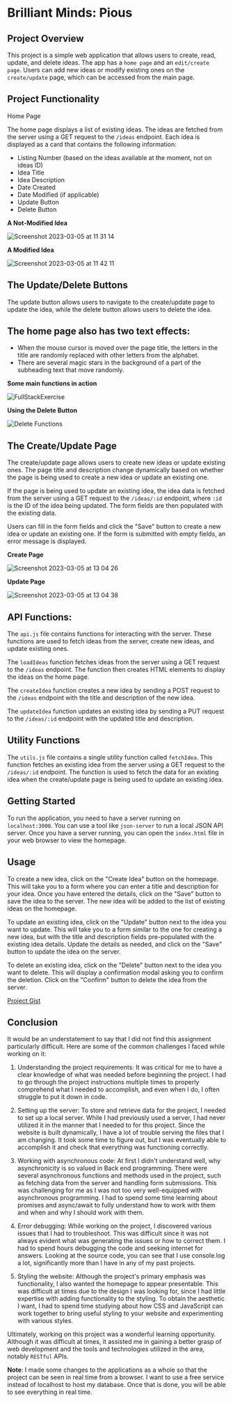 
# Brilliant Minds: Pious

## Project Overview
This project is a simple web application that allows users to create, read, update, and delete ideas. The app has a `home page` and an `edit/create page`. Users can add new ideas or modify existing ones on the `create/update` page, which can be accessed from the main page.

## Project Functionality

Home Page

The home page displays a list of existing ideas. The ideas are fetched from the server using a GET request to the `/ideas` endpoint. Each idea is displayed as a card that contains the following information:

- Listing Number (based on the ideas available at the moment, not on ideas ID)
- Idea Title
- Idea Description
- Date Created
- Date Modified (if applicable)
- Update Button
- Delete Button

**A Not-Modified Idea**

![Screenshot 2023-03-05 at 11 31 14](https://user-images.githubusercontent.com/102190049/222958969-7f20d4a9-bbf9-421c-9ae2-5725a5daa286.png)

**A Modified Idea**

![Screenshot 2023-03-05 at 11 42 11](https://user-images.githubusercontent.com/102190049/222958976-b062ec9b-dcc9-40ed-a852-aca2fa17da35.png)

## The Update/Delete Buttons
The update button allows users to navigate to the create/update page to update the idea, while the delete button allows users to delete the idea.

## The home page also has two text effects:
- When the mouse cursor is moved over the page title, the letters in the title are randomly replaced with other letters from the alphabet.
- There are several magic stars in the background of a part of the subheading text that move randomly.

**Some main functions in action**

![FullStackExercise](https://user-images.githubusercontent.com/102190049/222959202-bffea045-c385-4645-9554-b231639143e4.gif)

**Using the Delete Button**

![Delete Functions](https://user-images.githubusercontent.com/102190049/222959216-37e26d96-b780-4b2c-8422-6c269010240d.gif)


## The Create/Update Page
The create/update page allows users to create new ideas or update existing ones. The page title and description change dynamically based on whether the page is being used to create a new idea or update an existing one.

If the page is being used to update an existing idea, the idea data is fetched from the server using a GET request to the `/ideas/:id` endpoint, where `:id` is the ID of the idea being updated. The form fields are then populated with the existing data.

Users can fill in the form fields and click the "Save" button to create a new idea or update an existing one. If the form is submitted with empty fields, an error message is displayed.

**Create Page**

![Screenshot 2023-03-05 at 13 04 26](https://user-images.githubusercontent.com/102190049/222959442-831a5f4f-5a3d-4f46-b513-e276554d4200.png)


**Update Page**

![Screenshot 2023-03-05 at 13 04 38](https://user-images.githubusercontent.com/102190049/222959446-e93bda4a-ceb8-4ab3-a21b-7003f1524452.png)


## API Functions:

The `api.js` file contains functions for interacting with the server. These functions are used to fetch ideas from the server, create new ideas, and update existing ones.

The `loadIdeas` function fetches ideas from the server using a GET request to the `/ideas` endpoint. The function then creates HTML elements to display the ideas on the home page.

The `createIdea` function creates a new idea by sending a POST request to the `/ideas` endpoint with the title and description of the new idea.

The `updateIdea` function updates an existing idea by sending a PUT request to the `/ideas/:id` endpoint with the updated title and description.

## Utility Functions
The `utils.js` file contains a single utility function called `fetchIdea`. This function fetches an existing idea from the server using a GET request to the `/ideas/:id` endpoint. The function is used to fetch the data for an existing idea when the create/update page is being used to update an existing idea.


## Getting Started
To run the application, you need to have a server running on `localhost:3000`. You can use a tool like `json-server` to run a local JSON API server. Once you have a server running, you can open the `index.html` file in your web browser to view the homepage.

## Usage
To create a new idea, click on the "Create Idea" button on the homepage. This will take you to a form where you can enter a title and description for your idea. Once you have entered the details, click on the "Save" button to save the idea to the server. The new idea will be added to the list of existing ideas on the homepage.

To update an existing idea, click on the "Update" button next to the idea you want to update. This will take you to a form similar to the one for creating a new idea, but with the title and description fields pre-populated with the existing idea details. Update the details as needed, and click on the "Save" button to update the idea on the server.

To delete an existing idea, click on the "Delete" button next to the idea you want to delete. This will display a confirmation modal asking you to confirm the deletion. Click on the "Confirm" button to delete the idea from the server.

[Project Gist](https://gist.github.com/Piouscode/2218942a61c8e530a62c040cf8f560e9)


## Conclusion
It would be an understatement to say that I did not find this assignment particularly difficult. Here are some of the common challenges I faced while working on it:

1. Understanding the project requirements: It was critical for me to have a clear knowledge of what was needed before beginning the project. I had to go through the project instructions multiple times to properly comprehend what I needed to accomplish, and even when I do, I often struggle to put it down in code.

2. Setting up the server: To store and retrieve data for the project, I needed to set up a local server.
   While I had previously used a server, I had never utilized it in the manner that I needed to for this project.
   Since the website is built dynamically, I have a lot of trouble serving the files that I am changing.
   It took some time to figure out, but I was eventually able to accomplish it and check that everything was functioning correctly.

3. Working with asynchronous code: At first I didn't understand well, why asynchronicity is so valued in Back end 
   programming. There were several asynchronous functions and methods used in the project, such as fetching data 
   from the server and handling form submissions. This was challenging for me as I was not too very well-equipped 
   with asynchronous programming. I had to spend some time learning about promises and async/await to fully understand how to work with them and when and why I should work with them. 

4. Error debugging: While working on the project, I discovered various issues that I had to troubleshoot. This was difficult since it was not always evident what was generating the issues or how to correct them. I had to spend hours debugging the code and seeking internet for answers. Looking at the source code, you can see that I use console.log a lot, significantly more than I have in any of my past projects.

5. Styling the website: Although the project's primary emphasis was functionality, I also wanted the homepage to appear presentable.
   This was difficult at times due to the design I was looking for, since I had little expertise with adding functionality to the styling.
   To obtain the aesthetic I want, I had to spend time studying about how CSS and JavaScript can work together to bring useful styling to your website and experimenting with various styles.

Ultimately, working on this project was a wonderful learning opportunity. Although it was difficult at times, it assisted me in gaining a better grasp of web development and the tools and technologies utilized in the area, notably `RESTful` APIs. 

**Note**: I made some changes to the applications as a whole so that the project can be seen in real time from a browser. I want to use a free service instead of localhost to host my database. Once that is done, you will be able to see everything in real time.
